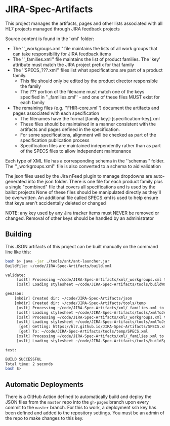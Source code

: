 # JIRA-Spec-Artifacts
This project manages the artifacts, pages and other lists associated with all HL7 projects managed through JIRA feedback projects

Source content is found in the 'xml' folder:
* The ''_workgroups.xml'' file maintains the lists of all work groups that can take responsibility for JIRA feedback items
* The ''_families.xml'' file maintains the list of product families.  The 'key' attribute must match the JIRA project prefix for that family
* The ''SPECS_???.xml'' files list what specifications are part of a product family.  
    * This file should only be edited by the product director responsible the family
    * The ??? portion of the filename must match one of the keys specified in ''_families.xml'' - and one of these files MUST exist for each family
* The remaining files (e.g. ''FHIR-core.xml'') document the artifacts and pages associated with each specification
    * The filenames have the format [family key]-[specification-key].xml
    * These files should be maintained in a manner consistent with the artifacts and pages defined in the specification.
    * For some specifications, alignment will be checked as part of the specification publication process
    * Specification files are maintained independently rather than as part of the SPECS files to allow independent maintenance

Each type of XML file has a corresponding schema in the ''schemas'' folder.  The ''_workgroups.xml'' file is also converted to a schema to aid validation

The json files used by the Jira nFeed plugin to manage dropdowns are auto-generated into the json folder.
There is one file for each product family plus a single "combined" file that covers all specifications and is used by the ballot projects
None of these files should be manipulated directly as they'll be overwritten.
An additional file called SPECS.xml is used to help ensure that keys aren't accidentally deleted or changed

NOTE: any key used by any Jira tracker items must NEVER be removed or changed.  Removal of other keys should be handled by an administrator

## Building
This JSON artifacts of this project can be built manually on the command line like this:
```sh
bash $> java -jar ./tools/ant/ant-launcher.jar
Buildfile: ~/code/JIRA-Spec-Artifacts/build.xml

validate:
     [xslt] Processing ~/code/JIRA-Spec-Artifacts/xml/_workgroups.xml to ~/code/JIRA-Spec-Artifacts/schemas/workgroups.xsd
     [xslt] Loading stylesheet ~/code/JIRA-Spec-Artifacts/tools/buildWGschema.xslt

genJson:
    [mkdir] Created dir: ~/code/JIRA-Spec-Artifacts/json
    [mkdir] Created dir: ~/code/JIRA-Spec-Artifacts/tools/temp
     [xslt] Processing ~/code/JIRA-Spec-Artifacts/xml/_families.xml to ~/code/JIRA-Spec-Artifacts/json/families.json
     [xslt] Loading stylesheet ~/code/JIRA-Spec-Artifacts/tools/xmlToJson.xslt
     [xslt] Processing ~/code/JIRA-Spec-Artifacts/xml/_workgroups.xml to ~/code/JIRA-Spec-Artifacts/json/workgroups.json
     [xslt] Loading stylesheet ~/code/JIRA-Spec-Artifacts/tools/xmlToJson.xslt
      [get] Getting: https://hl7.github.io/JIRA-Spec-Artifacts/SPECS.xml
      [get] To: ~/code/JIRA-Spec-Artifacts/tools/temp/SPECS.xml
     [xslt] Processing ~/code/JIRA-Spec-Artifacts/xml/_families.xml to ~/code/JIRA-Spec-Artifacts/json/SPECS.json
     [xslt] Loading stylesheet ~/code/JIRA-Spec-Artifacts/tools/buildSpecJSON.xslt

test:

BUILD SUCCESSFUL
Total time: 2 seconds
bash $> 
```

## Automatic Deployments
There is a GitHub Action defined to automatically build and deploy the JSON files from the `master` repo into the `gh-pages` branch upon every commit to the `master` branch.  For this to work, a deployment ssh key has been defined and added to the repository settings.  You must be an admin of the repo to make changes to this key.

